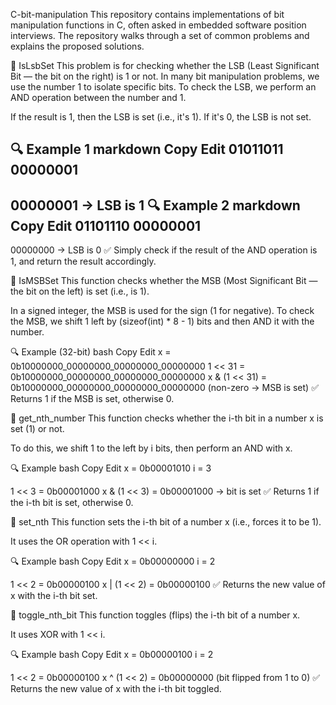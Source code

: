 C-bit-manipulation
This repository contains implementations of bit manipulation functions in C, often asked in embedded software position interviews.
The repository walks through a set of common problems and explains the proposed solutions.

🧠 IsLsbSet
This problem is for checking whether the LSB (Least Significant Bit — the bit on the right) is 1 or not.
In many bit manipulation problems, we use the number 1 to isolate specific bits. To check the LSB, we perform an AND operation between the number and 1.

If the result is 1, then the LSB is set (i.e., it's 1). If it's 0, the LSB is not set.

🔍 Example 1
markdown
Copy
Edit
01011011
00000001
--------
00000001  -> LSB is 1
🔍 Example 2
markdown
Copy
Edit
01101110
00000001
--------
00000000  -> LSB is 0
✅ Simply check if the result of the AND operation is 1, and return the result accordingly.

🧠 IsMSBSet
This function checks whether the MSB (Most Significant Bit — the bit on the left) is set (i.e., is 1).

In a signed integer, the MSB is used for the sign (1 for negative).
To check the MSB, we shift 1 left by (sizeof(int) * 8 - 1) bits and then AND it with the number.

🔍 Example (32-bit)
bash
Copy
Edit
x = 0b10000000_00000000_00000000_00000000
1 << 31 = 0b10000000_00000000_00000000_00000000
x & (1 << 31) = 0b10000000_00000000_00000000_00000000  (non-zero → MSB is set)
✅ Returns 1 if the MSB is set, otherwise 0.

🧠 get_nth_number
This function checks whether the i-th bit in a number x is set (1) or not.

To do this, we shift 1 to the left by i bits, then perform an AND with x.

🔍 Example
bash
Copy
Edit
x = 0b00001010
i = 3

1 << 3 = 0b00001000
x & (1 << 3) = 0b00001000  → bit is set
✅ Returns 1 if the i-th bit is set, otherwise 0.

🧠 set_nth
This function sets the i-th bit of a number x (i.e., forces it to be 1).

It uses the OR operation with 1 << i.

🔍 Example
bash
Copy
Edit
x = 0b00000000
i = 2

1 << 2 = 0b00000100
x | (1 << 2) = 0b00000100
✅ Returns the new value of x with the i-th bit set.

🧠 toggle_nth_bit
This function toggles (flips) the i-th bit of a number x.

It uses XOR with 1 << i.

🔍 Example
bash
Copy
Edit
x = 0b00000100
i = 2

1 << 2 = 0b00000100
x ^ (1 << 2) = 0b00000000  (bit flipped from 1 to 0)
✅ Returns the new value of x with the i-th bit toggled.